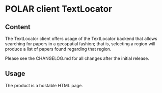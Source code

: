 # POLAR client TextLocator

## Content

The TextLocator client offers usage of the TextLocator backend that allows searching for papers in a geospatial fashion; that is, selecting a region will produce a list of papers found regarding that region.

Please see the CHANGELOG.md for all changes after the initial release.

## Usage

The product is a hostable HTML page.
